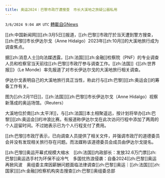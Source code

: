 ```yaml
---
title: 奥运2024︱巴黎市政厅遭搜查　市长大溪地之旅疑公器私用
---
```

`3/6/2024 9:04 AM UTC` [轉載自GNews](https://gnews.org/articles/2370082)

[[zh:中国新闻网]][[zh:3月5日]]报道，[[zh:巴黎]]市政厅於当天遭到警方搜查，[[zh:巴黎]]市长伊达尔戈（Anne Hidalgo）2023年[[zh:10月]]的大溪地旅行成为调查焦点。

据[[zh:消息人士]]向法媒透露，[[zh:法国]][[zh:金融]]检察院（PNF）的专业调查人员和检察官当天前往[[zh:巴黎]]市政厅参与调查工作。[[zh:法国]]《[[zh:世界报]]》（Le Monde）率先报道了对市长伊达尔戈的大溪地旅行相关调查。

伊达尔戈表明自己的大溪地旅行具正当性，称此行与[[zh:巴黎]][[zh:奥运会]]的筹备工作有关。

图为[[zh:2月11日]]，[[zh:法国]][[zh:巴黎]]市长伊达尔戈（Anne Hidalgo）视察新落成的奥运场馆。（Reuters）

大溪地位於南[[zh:太平洋]]，与[[zh:法国]]本土相聚遥远，按计划将举办[[zh:巴黎]][[zh:奥运会]]的冲浪比赛。有报道称伊达尔戈在此次访问行程中添加了两周的个人逗留时间。不过她表示已为个人行程支付了费用。

[[zh:巴黎]]市政厅表示，已向调查人员提供了相关文件，并强调市政厅的道德委员会并没有发现相关旅行存在问题。而法媒称该道德委员会成员由伊达尔戈提名。

[[zh:巴黎]]奥运开幕式规模大缩水　[[zh:法国]]内政部长：发放32.6万门票[[zh:巴黎]]奥运选手村为环保不设冷气　多国忧热浪侵袭：自备2024[[zh:巴黎]]奥运再掀风波　奥组委主席因薪酬问题面临法律调查[[zh:巴黎]]奥运｜[[zh:法国]][[zh:国家]][[zh:金融]]检察机构突击搜查[[zh:巴黎]]奥组委总部
